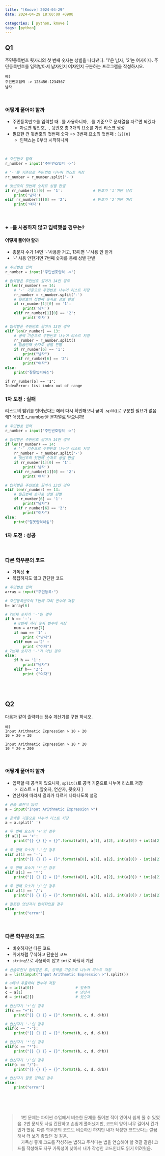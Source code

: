 ```yaml
---
title: "[Kmove] 2024-04-29"
date: 2024-04-29 18:00:00 +0900

categories: [ python, kmove ]
tags: [python]
---
```



## Q1
주민등록번호 뒷자리의 첫 번째 숫자는 성별을 나타낸다. '1'은 남자, '2'는 여자이다. 주민등록번호를 입력받아서 남자인지 여자인지 구분하는 프로그램을 작성하시오.

```string
예)
주민번호입력 -> 123456-1234567
남자
```

<br>

### 어떻게 풀어야 할까
 - 주민등록번호를 입력할 때 `-`를 사용하니까, `-`를 기준으로 문자열을 자르면 되겠다
   - 자르면 앞번호, -, 뒷번호 총 3개의 요소를 가진 리스크 생성
 - 필요한 건 뒷번호의 첫번째 숫자 => 3번째 요소의 첫번째 : `[2][0]`
   - 인덱스는 0부터 시작하니까

<br>

```python
# 주민번호 입력
r_number = input("주민번호입력 ->")

# '-'를 기준으로 주민번호 나누어 리스트 저장
rr_number = r_number.split('-')

# 뒷번호의 첫번째 숫자로 성별 판별
if rr_number[1][0] == '1':              # 번호가 '1'이면 남성
    print('남자')
elif rr_number[1][0] == '2':            # 번호가 '2'이면 여성
    print('여자')
```

<br>

### + `-`를 사용하지 않고 입력했을 경우는?

#### 어떻게 풀어야 할까
  - 총문자 수가 14면 '-'사용한 거고, 13이면 '-'사용 안 한거
  - '-' 사용 안한거면 7번째 숫자를 통해 성별 판별
  
```python
# 주민번호 입력
r_number = input("주민번호입력 ->")

# 입력받은 주민번호 길이가 14인 경우
if len(r_number) == 14:
    # '-' 기준으로 주민번호 나누어 리스트 저장
    rr_number = r_number.split('-')
    # 뒷번호의 첫번째 숫자로 성별 판별
    if rr_number[1][0] == '1':
        print('남자')
    elif rr_number[1][0] == '2':
        print('여자')

# 입력받은 주민번호 길이가 13인 경우
elif len(r_number) == 13:
    # 공백 기준으로 주민번호 나누어 리스트 저장
    rr_rumber = r_number.split()
    # 일곱번째 숫자로 성별 판별
    if rr_rumber[6] == '1':
        print("남자")
    elif rr_rumber[6] == '2':
        print("여자")
else:
    print("잘못입력하심")
```

```error
if rr_rumber[6] == '1':
IndexError: list index out of range
```

### 1차 도전 : 실패

리스트의 범위를 벗어났다는 에러
다시 확인해보니 굳이 .split()로 구분할 필요가 없음
  왜? 애당초 r_number을 문자열로 받으니까!


```python
# 주민번호 입력
r_number = input("주민번호입력 ->")

# 입력받은 주민번호 길이가 14인 경우
if len(r_number) == 14:
    # '-' 기준으로 주민번호 나누어 리스트 저장
    rr_number = r_number.split('-')
    # 뒷번호의 첫번째 숫자로 성별 판별
    if rr_number[1][0] == '1':
        print('남자')
    elif rr_number[1][0] == '2':
        print('여자')

# 입력받은 주민번호 길이가 13인 경우
elif len(r_number) == 13:
    # 일곱번째 숫자로 성별 판별
    if r_number[6] == '1':
        print("남자")
    elif r_number[6] == '2':
        print("여자")
else:
    print("잘못입력하심")
```

### 1차 도전 : 성공

<br>

### 다른 학우분의 코드
 - 가독성 ⬆️
 - 복잡하지도 않고 간단한 코드

```python
# 주민번호 입력
array = input("주민등록:")

# 주민등록번호의 7번째 자리 변수에 저장
h= array[6]

# 7번재 숫자가 '-'인 경우
if h == '-':
    # 8번째 자리 숫자 변수에 저장
    num = array[7]
    if num == '1' :
        print ("남자")
    elif num =='2' :
        print ("여자")
# 7번째 숫자가 '-'가 아닌 경우
else: 
    if h == '1':
        print("남자")
    elif h== '2':
        print ("여자")
```

<br><br>

## Q2
다음과 같이 출력되는 정수 계산기를 구현 하시오.

```string
예)
Input Arithmetic Expression > 10 + 20
10 + 20 = 30

Input Arithmetic Expression > 10 * 20
10 * 20 = 200
```

<br>

### 어떻게 풀어야 할까
  - 입력할 때 공백이 있으니까, `split()`로 공백 기준으로 나누어 리스트 저장
    - 리스트 = [ 앞숫자, 연산자, 뒷숫자 ]
  - 연산자에 따라서 결과가 다르게 나타나도록 설정
  
```python
# 산술 표현식 입력
a = input("Input Arithmetic Expression >")

# 공백을 기준으로 나누어 리스트 저장
a = a.split(' ')

# 두 번째 요소가 '+'인 경우
if a[1] == '+':
    print("{} {} {} = {}".format(a[0], a[1], a[2], int(a[0]) + int(a[2])))
    
# 두 번째 요소가 '-'인 경우
elif a[1] == '-':
    print("{} {} {} = {}".format(a[0], a[1], a[2], int(a[0]) - int(a[2])))

# 두 번째 요소가 '*'인 경우
elif a[1] == '*':
    print("{} {} {} = {}".format(a[0], a[1], a[2], int(a[0]) * int(a[2])))

# 두 번째 요소가 '/'인 경우
elif a[1] == '/':
    print("{} {} {} = {}".format(a[0], a[1], a[2], int(a[0]) / int(a[2])))

# 잘못된 연산자가 입력되었을 경우
else:
    print("error")
```

<br>

### 다른 학우분의 코드
  - 비슷하지만 다른 코드
  - 위에처럼 무식하고 단순한 코드
  - `string`으로 사용하지 않고 `int`로 바꿔서 계산
  
```python
# 산술표현식 입력받은 후, 공백을 기준으로 나누어 리스트 저장
a = list(input("Input Arithmetic Expression >").split())

# a에서 추출하여 변수에 저장
b = int(a[0])                   # 앞숫자
c = a[1]                        # 연산자
d = int(a[2])                   # 뒷숫자

# 연산자가 '+'인 경우
if(c == "+"):
    print("{} {} {} = {}".format(b, c, d, d+b))

# 연산자가 '-'인 경우
elif(c == "-"):
    print("{} {} {} = {}".format(b, c, d, d-b))

# 연산자가 '*'인 경우
elif(c == "*"):
    print("{} {} {} = {}".format(b, c, d, d*b))

# 연산자가 '/'인 경우
elif(c == "/"):
    print("{} {} {} = {}".format(b, c, d, d/b))

# 연산자가 잘못 입력된 경우
else:
    print("error")
```

<br><br><br>

<Blockquote>
  &nbsp;&nbsp; 1번 문제는 파이썬 수업에서 비슷한 문제를 풀어본 적이 있어서 쉽게 풀 수 있었음. 2번 문제도 사실 간단하고 손쉽게 풀어냈지만, 코드의 양이 너무 길어서 긴가민가 했음. 다른 학우분의 코드도 비슷하긴 하지만 내가 작성한 코드보다는 깔끔해서 더 보기 좋았던 것 같음.<br>
  &nbsp;&nbsp; 가독성 좋게 코드를 작성하는 법하고 주석다는 법을 연습해야 할 것같 같음! 코드를 작성해도 자꾸 가독성이 낮아서 내가 작성한 코드인데도 읽기 어려웟음.
</Blockquote>

